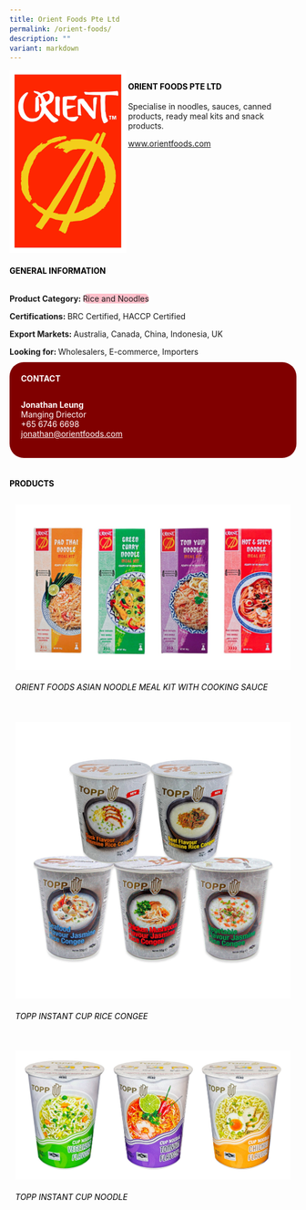 ```yaml
---
title: Orient Foods Pte Ltd
permalink: /orient-foods/
description: ""
variant: markdown
---
```

<div class="flex-paragraph">
	<div style="display: flex; flex-wrap: wrap;" class="flex-container">
		<div style="flex: 1 1 40%; display: block;" class="card sgds">
			<img src="/images/Orient%20Foods/orient_foods_logo.jpg">
		</div>
		<div style="flex: 1 1 58%; display: block; margin-left: 3px" class="card-sgds">
			<h4 style="text-transform: uppercase; color: black;"><b>Orient Foods Pte Ltd</b></h4>
			<p>Specialise in noodles, sauces, canned products, ready meal kits and snack products.</p>
			<p><a target="_blank" href="https://www.orientfoods.com">www.orientfoods.com</a></p>
		</div>
	</div>
</div>

<h4 style="text-transform: uppercase; color: black;">
	<b>General Information</b>
</h4>
<div style="display: flex; flex-wrap: wrap;" class="flex-container">
	<div style="flex: 1 1 65%; display: block; align-self: stretch" class="card sgds">
		<div class="flex-paragraph">
			<p>
				<b>Product Category: </b>
				<span style="background-color: pink; border-radius: 10px;">Rice and Noodles</span>
			</p>
			<p>
				<b>Certifications: </b>BRC Certified, HACCP Certified
			</p>
			<p>
				<b>Export Markets: </b>Australia, Canada, China, Indonesia, UK
			</p>
			<p style="margin-bottom: 10px;">
				<b>Looking for: </b>Wholesalers, E-commerce, Importers
			</p>
		</div>
	</div>
	<div style="flex: 1 1 35%; padding: 10px; display: block; background-color: maroon; border-radius: 25px; align-self: center;" class="card sgds">
		<h4 style="color: white; margin-top: 10px; margin-left: 10px;">CONTACT</h4>
		<div class="flex-paragraph">
			<p style="padding: 10px; color: white;">
				<b>Jonathan Leung</b>
				<br>Manging Driector<br>+65 6746 6698<br>
				<a style="color: white;" href="mailto:jonathan@orientfoods.com">jonathan@orientfoods.com</a>
			</p>
		</div>
	</div>
</div>
<br>
<h4 style="text-transform: uppercase; color: black;">
	<b>Products</b>
</h4>
<div style="display: flex; flex-wrap: wrap;">
	<div style="flex: 1 1 47%; margin: 10px; display: block;" class="card sgds">
		<div style="display: block;" class="flex-image">
			<img src="/images/Orient%20Foods/orient_foods_product_03.jpg">
		</div>
		<div class="flex-paragraph">
			<h6 style="text-transform: uppercase; color: black;">Orient Foods Asian Noodle Meal Kit with Cooking Sauce</h6>
		</div>
	</div>
	<div style="flex: 1 1 47%; margin: 10px; display: block;" class="card sgds">
		<div style="display: block;" class="flex-image">
			<img src="/images/Orient%20Foods/orient_foods_product_01.jpg">
		</div>
		<div class="flex-paragraph">
			<h6 style="text-transform: uppercase; color: black;">TOPP Instant Cup Rice Congee</h6>
		</div>
	</div>
	<div style="flex: 1 1 47%; margin: 10px; display: block;" class="card sgds">
		<div style="display: block;" class="flex-image">
			<img src="/images/Orient%20Foods/orient_foods_product_02.jpg">
		</div>
		<div class="flex-paragraph">
			<h6 style="text-transform: uppercase; color: black;">TOPP Instant Cup Noodle</h6>
		</div>
	</div>
</div>